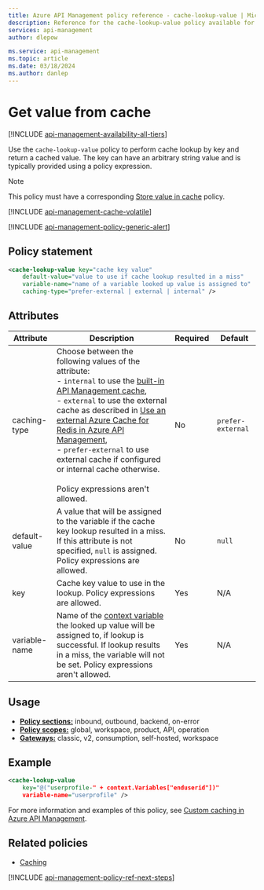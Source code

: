 ```yaml
---
title: Azure API Management policy reference - cache-lookup-value | Microsoft Docs
description: Reference for the cache-lookup-value policy available for use in Azure API Management. Provides policy usage, settings, and examples.
services: api-management
author: dlepow

ms.service: api-management
ms.topic: article
ms.date: 03/18/2024
ms.author: danlep
---
```


# Get value from cache

[!INCLUDE [api-management-availability-all-tiers](../../includes/api-management-availability-all-tiers.md)]

Use the `cache-lookup-value` policy to perform cache lookup by key and return a cached value. The key can have an arbitrary string value and is typically provided using a policy expression.

> [!NOTE]
> This policy must have a corresponding [Store value in cache](cache-store-value-policy.md) policy.

[!INCLUDE [api-management-cache-volatile](../../includes/api-management-cache-volatile.md)]

[!INCLUDE [api-management-policy-generic-alert](../../includes/api-management-policy-generic-alert.md)]

## Policy statement

```xml
<cache-lookup-value key="cache key value"
    default-value="value to use if cache lookup resulted in a miss"
    variable-name="name of a variable looked up value is assigned to"
    caching-type="prefer-external | external | internal" />
```


## Attributes

| Attribute         | Description                                            | Required | Default |
|---|--|--|--|
| caching-type | Choose between the following values of the attribute:<br />- `internal` to use the [built-in API Management cache](api-management-howto-cache.md),<br />- `external` to use the external cache as described in [Use an external Azure Cache for Redis in Azure API Management](api-management-howto-cache-external.md),<br />- `prefer-external` to use external cache if configured or internal cache otherwise.<br/><br/>Policy expressions aren't allowed. | No       | `prefer-external` |
| default-value    | A value that will be assigned to the variable if the cache key lookup resulted in a miss. If this attribute is not specified, `null` is assigned. Policy expressions are allowed.                                                                                                                                                                                                          | No       | `null`            |
| key              | Cache key value to use in the lookup. Policy expressions are allowed.                                                                                                                                                                                                                                                                                                                      | Yes      | N/A               |
| variable-name    | Name of the [context variable](api-management-policy-expressions.md#ContextVariables) the looked up value will be assigned to, if lookup is successful. If lookup results in a miss, the variable will not be set. Policy expressions aren't allowed.                                      | Yes      | N/A               |


## Usage

- [**Policy sections:**](./api-management-howto-policies.md#sections) inbound, outbound, backend, on-error
- [**Policy scopes:**](./api-management-howto-policies.md#scopes) global, workspace, product, API, operation
-  [**Gateways:**](api-management-gateways-overview.md) classic, v2, consumption, self-hosted, workspace

## Example

```xml
<cache-lookup-value
    key="@("userprofile-" + context.Variables["enduserid"])"
    variable-name="userprofile" />
```

For more information and examples of this policy, see [Custom caching in Azure API Management](./api-management-sample-cache-by-key.md).



## Related policies

* [Caching](api-management-policies.md#caching)

[!INCLUDE [api-management-policy-ref-next-steps](../../includes/api-management-policy-ref-next-steps.md)]